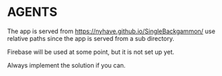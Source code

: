# AGENTS

The app is served from https://nyhave.github.io/SingleBackgammon/ use relative paths since the app is served from a sub directory.

Firebase will be used at some point, but it is not set up yet.

Always implement the solution if you can.
